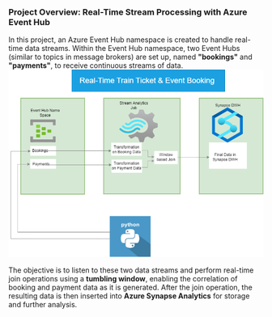 
### **Project Overview: Real-Time Stream Processing with Azure Event Hub**

In this project, an Azure Event Hub namespace is created to handle real-time data streams. Within the Event Hub namespace, two Event Hubs (similar to topics in message brokers) are set up, named **"bookings"** and **"payments"**, to receive continuous streams of data.
![eventbooking!](eventbooking.png)

The objective is to listen to these two data streams and perform real-time join operations using a **tumbling window**, enabling the correlation of booking and payment data as it is generated. After the join operation, the resulting data is then inserted into **Azure Synapse Analytics** for storage and further analysis.

